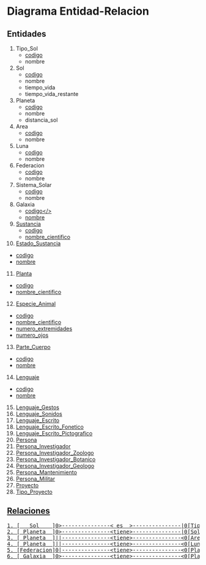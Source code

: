 # Diagrama Entidad-Relacion

## Entidades

1. Tipo_Sol<br />
   * <u>codigo</u>
   * nombre
2. Sol<br />
   * <u>codigo</u>
   * nombre
   * tiempo_vida
   * tiempo_vida_restante
3. Planeta<br />
   * <u>codigo</u>
   * nombre
   * distancia_sol
4. Area<br />
   * <u>codigo</u>
   * nombre
5. Luna<br />
   * <u>codigo</u>
   * nombre
6. Federacion<br />
   * <u>codigo</u>
   * nombre
7. Sistema_Solar<br />
   * <u>codigo</u>
   * nombre
8. Galaxia<br />
   * <u>codigo</>
   * nombre
9. Sustancia<br />
   * <u>codigo</u>
   * nombre_cientifico
10. Estado_Sustancia<br />
   * <u>codigo</u>
   * nombre
11. Planta<br />
   * <u>codigo</u>
   * nombre_cientifico
12. Especie_Animal<br />
   * <u>codigo</u>
   * nombre_cientifico
   * numero_extremidades
   * numero_ojos
13. Parte_Cuerpo<br />
   * <u>codigo</u>
   * nombre
14. Lenguaje<br />
   * <u>codigo</u>
   * nombre
15. Lenguaje_Gestos
16. Lenguaje_Sonidos
17. Lenguaje_Escrito
18. Lenguaje_Escrito_Fonetico
19. Lenguaje_Escrito_Pictografico
20. Persona
21. Persona_Investigador
22. Persona_Investigador_Zoologo
23. Persona_Investigador_Botanico
24. Persona_Investigador_Geologo
25. Persona_Mantenimiento
26. Persona_Militar
27. Proyecto
28. Tipo_Proyecto

## Relaciones

<pre>1. [   Sol    ]0&gt;---------------&lt; es  &gt;---------------|0[Tipo_Sol]
2. [ Planeta  ]0&gt;---------------&lt;tiene&gt;---------------|0[Sol]
3. [ Planeta  ]||---------------&lt;tiene&gt;---------------&lt;0[Area]
4. [ Planeta  ]||---------------&lt;tiene&gt;---------------&lt;0[Luna]
5. [Federacion]0|---------------&lttiene&gt;---------------&lt;0[Planeta]
6. [ Galaxia  ]0&gt;---------------&lt;tiene&gt;---------------&lt;0[Planeta]</pre>
